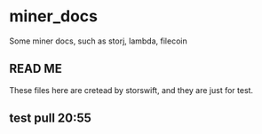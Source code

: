 # miner_docs
Some miner docs, such as storj, lambda, filecoin

## READ ME
These files here are cretead by storswift, and they are just for test.

## test pull 20:55
